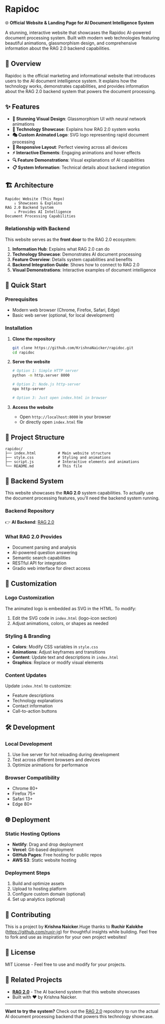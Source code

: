 # Rapidoc

🌐 **Official Website & Landing Page for AI Document Intelligence System**

A stunning, interactive website that showcases the Rapidoc AI-powered document processing system. Built with modern web technologies featuring beautiful animations, glassmorphism design, and comprehensive information about the RAG 2.0 backend capabilities.

## 🎯 Overview

Rapidoc is the official marketing and informational website that introduces users to the AI document intelligence system. It explains how the technology works, demonstrates capabilities, and provides information about the RAG 2.0 backend system that powers the document processing.

## ✨ Features

- **🎨 Stunning Visual Design**: Glassmorphism UI with neural network animations
- **📖 Technology Showcase**: Explains how RAG 2.0 system works
- **🎭 Custom Animated Logo**: SVG logo representing rapid document processing
- **📱 Responsive Layout**: Perfect viewing across all devices
- **⚡ Interactive Elements**: Engaging animations and hover effects
- **🔍 Feature Demonstrations**: Visual explanations of AI capabilities
- **📋 System Information**: Technical details about backend integration

## 🏗️ Architecture

```
Rapidoc Website (This Repo)
    ↓ Showcases & Explains
RAG 2.0 Backend System
    ↓ Provides AI Intelligence
Document Processing Capabilities
```

### Relationship with Backend

This website serves as the **front door** to the RAG 2.0 ecosystem:

1. **Information Hub**: Explains what RAG 2.0 can do
2. **Technology Showcase**: Demonstrates AI document processing
3. **Feature Overview**: Details system capabilities and benefits
4. **Backend Integration Guide**: Shows how to connect to RAG 2.0
5. **Visual Demonstrations**: Interactive examples of document intelligence

## 🚀 Quick Start

### Prerequisites

- Modern web browser (Chrome, Firefox, Safari, Edge)
- Basic web server (optional, for local development)

### Installation

1. **Clone the repository**
   ```bash
   git clone https://github.com/KrishnaNaicker/rapidoc.git
   cd rapidoc
   ```

2. **Serve the website**
   ```bash
   # Option 1: Simple HTTP server
   python -m http.server 8000
   
   # Option 2: Node.js http-server
   npx http-server
   
   # Option 3: Just open index.html in browser
   ```

3. **Access the website**
   - Open `http://localhost:8000` in your browser
   - Or directly open `index.html` file

## 📁 Project Structure

```
rapidoc/
├── index.html          # Main website structure
├── style.css           # Styling and animations
├── script.js           # Interactive elements and animations
└── README.md           # This file
```

## 🔗 Backend System

This website showcases the **RAG 2.0** system capabilities. To actually use the document processing features, you'll need the backend system running.

### Backend Repository

👉 **AI Backend**: [RAG 2.0](https://github.com/KrishnaNaicker/RAG-2.0)

### What RAG 2.0 Provides

- Document parsing and analysis
- AI-powered question answering
- Semantic search capabilities
- RESTful API for integration
- Gradio web interface for direct access

## 🎨 Customization

### Logo Customization
The animated logo is embedded as SVG in the HTML. To modify:
1. Edit the SVG code in `index.html` (logo-icon section)
2. Adjust animations, colors, or shapes as needed

### Styling & Branding
- **Colors**: Modify CSS variables in `style.css`
- **Animations**: Adjust keyframes and transitions
- **Content**: Update text and descriptions in `index.html`
- **Graphics**: Replace or modify visual elements

### Content Updates
Update `index.html` to customize:
- Feature descriptions
- Technology explanations
- Contact information
- Call-to-action buttons

## 🛠️ Development

### Local Development
1. Use live server for hot reloading during development
2. Test across different browsers and devices
3. Optimize animations for performance

### Browser Compatibility
- Chrome 80+
- Firefox 75+
- Safari 13+
- Edge 80+

## 🌐 Deployment

### Static Hosting Options
- **Netlify**: Drag and drop deployment
- **Vercel**: Git-based deployment
- **GitHub Pages**: Free hosting for public repos
- **AWS S3**: Static website hosting

### Deployment Steps
1. Build and optimize assets
2. Upload to hosting platform
3. Configure custom domain (optional)
4. Set up analytics (optional)

## 🤝 Contributing

This is a project by **Krishna Naicker**.Huge thanks to **Ruchir Kalokhe** (https://github.com/ruxir-ig) for thoughtful insights while building. Feel free to fork and use as inspiration for your own project websites!

## 📄 License

MIT License - Feel free to use and modify for your projects.

## 🔗 Related Projects

- **[RAG 2.0](https://github.com/KrishnaNaicker/RAG-2.0)** - The AI backend system that this website showcases
- Built with ❤️ by Krishna Naicker.

---

**Want to try the system?** Check out the [RAG 2.0](https://github.com/KrishnaNaicker/RAG-2.0) repository to run the actual AI document processing backend that powers this technology showcase.

